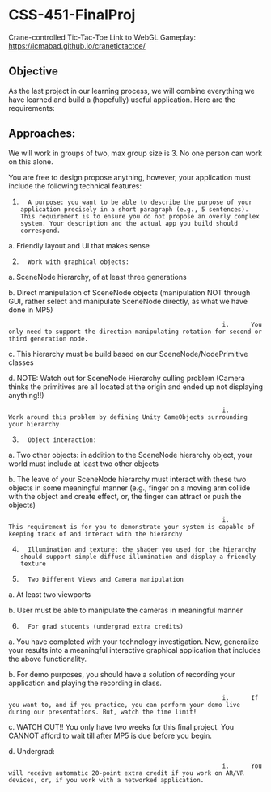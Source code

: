 # CSS-451-FinalProj
Crane-controlled Tic-Tac-Toe
Link to WebGL Gameplay: https://icmabad.github.io/cranetictactoe/

## Objective
As the last project in our learning process, we will combine everything we have learned and build a (hopefully) useful application. Here are the requirements:

 
## Approaches:
We will work in groups of two, max group size is 3. No one person can work on this alone.

You are free to design propose anything, however, your application must include the following technical features:

1.       A purpose: you want to be able to describe the purpose of your application precisely in a short paragraph (e.g., 5 sentences). This requirement is to ensure you do not propose an overly complex system. Your description and the actual app you build should correspond.

a.        Friendly layout and UI that makes sense

 

2.       Work with graphical objects:

a.        SceneNode hierarchy, of at least three generations

b.       Direct manipulation of SceneNode objects (manipulation NOT through GUI, rather select and manipulate SceneNode directly, as what we have done in MP5)

                                                               i.      You only need to support the direction manipulating rotation for second or third generation node.

c.        This hierarchy must be build based on our SceneNode/NodePrimitive classes

d.       NOTE: Watch out for SceneNode Hierarchy culling problem (Camera thinks the primitives are all located at the origin and ended up not displaying anything!!)

                                                               i.      Work around this problem by defining Unity GameObjects surrounding your hierarchy

 

3.       Object interaction:

a.        Two other objects: in addition to the SceneNode hierarchy object, your world must include at least two other objects

b.       The leave of your SceneNode hierarchy must interact with these two objects in some meaningful manner (e.g., finger on a moving arm collide with the object and create effect, or, the finger can attract or push the objects)

                                                               i.      This requirement is for you to demonstrate your system is capable of keeping track of and interact with the hierarchy

 

4.       Illumination and texture: the shader you used for the hierarchy should support simple diffuse illumination and display a friendly texture

 

5.       Two Different Views and Camera manipulation

a.        At least two viewports

b.       User must be able to manipulate the cameras in meaningful manner

6.       For grad students (undergrad extra credits)

a.        You have completed with your technology investigation. Now, generalize your results into a meaningful interactive graphical application that includes the above functionality.

b.       For demo purposes, you should have a solution of recording your application and playing the recording in class.

                                                               i.      If you want to, and if you practice, you can perform your demo live during our presentations. But, watch the time limit!

c.        WATCH OUT!! You only have two weeks for this final project. You CANNOT afford to wait till after MP5 is due before you begin.

d.       Undergrad:

                                                               i.      You will receive automatic 20-point extra credit if you work on AR/VR devices, or, if you work with a networked application.
